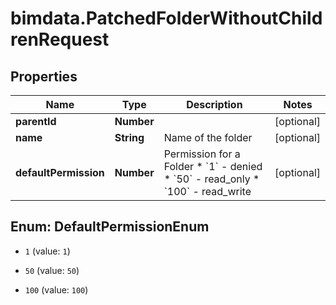 # bimdata.PatchedFolderWithoutChildrenRequest

## Properties

Name | Type | Description | Notes
------------ | ------------- | ------------- | -------------
**parentId** | **Number** |  | [optional] 
**name** | **String** | Name of the folder | [optional] 
**defaultPermission** | **Number** | Permission for a Folder  * &#x60;1&#x60; - denied * &#x60;50&#x60; - read_only * &#x60;100&#x60; - read_write | [optional] 



## Enum: DefaultPermissionEnum


* `1` (value: `1`)

* `50` (value: `50`)

* `100` (value: `100`)




